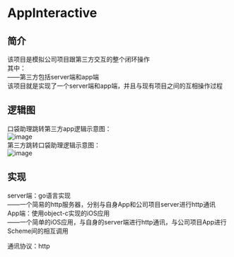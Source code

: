 # AppInteractive

## 简介
该项目是模拟公司项目跟第三方交互的整个闭环操作  
其中：  
——第三方包括server端和app端  
该项目就是实现了一个server端和app端，并且与现有项目之间的互相操作过程

## 逻辑图
口袋助理跳转第三方app逻辑示意图：  
![image](https://github.com/tunsuy/ThirdPlatInteraction/blob/master/%E9%80%BB%E8%BE%91%E5%9B%BE/toThirdApp.jpg)  
第三方跳转口袋助理逻辑示意图：  
![image](https://github.com/tunsuy/ThirdPlatInteraction/blob/master/%E9%80%BB%E8%BE%91%E5%9B%BE/fromThirdApp.jpg)  

## 实现
server端：go语言实现  
——一个简易的http服务器，分别与自身App和公司项目server进行http通讯  
App端：使用object-c实现的iOS应用  
——一个简单的iOS应用，与自身的server端进行http通讯，与公司项目App进行Scheme间的相互调用  

通讯协议：http

